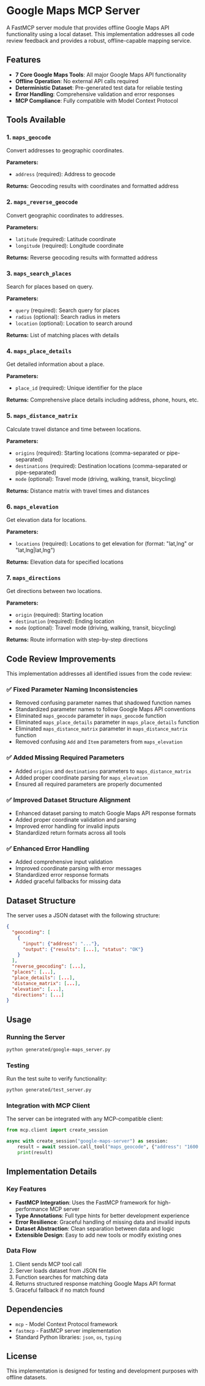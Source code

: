 # Google Maps MCP Server

A FastMCP server module that provides offline Google Maps API functionality using a local dataset. This implementation addresses all code review feedback and provides a robust, offline-capable mapping service.

## Features

- **7 Core Google Maps Tools**: All major Google Maps API functionality
- **Offline Operation**: No external API calls required
- **Deterministic Dataset**: Pre-generated test data for reliable testing
- **Error Handling**: Comprehensive validation and error responses
- **MCP Compliance**: Fully compatible with Model Context Protocol

## Tools Available

### 1. `maps_geocode`
Convert addresses to geographic coordinates.

**Parameters:**
- `address` (required): Address to geocode

**Returns:** Geocoding results with coordinates and formatted address

### 2. `maps_reverse_geocode`
Convert geographic coordinates to addresses.

**Parameters:**
- `latitude` (required): Latitude coordinate
- `longitude` (required): Longitude coordinate

**Returns:** Reverse geocoding results with formatted address

### 3. `maps_search_places`
Search for places based on query.

**Parameters:**
- `query` (required): Search query for places
- `radius` (optional): Search radius in meters
- `location` (optional): Location to search around

**Returns:** List of matching places with details

### 4. `maps_place_details`
Get detailed information about a place.

**Parameters:**
- `place_id` (required): Unique identifier for the place

**Returns:** Comprehensive place details including address, phone, hours, etc.

### 5. `maps_distance_matrix`
Calculate travel distance and time between locations.

**Parameters:**
- `origins` (required): Starting locations (comma-separated or pipe-separated)
- `destinations` (required): Destination locations (comma-separated or pipe-separated)
- `mode` (optional): Travel mode (driving, walking, transit, bicycling)

**Returns:** Distance matrix with travel times and distances

### 6. `maps_elevation`
Get elevation data for locations.

**Parameters:**
- `locations` (required): Locations to get elevation for (format: "lat,lng" or "lat,lng|lat,lng")

**Returns:** Elevation data for specified locations

### 7. `maps_directions`
Get directions between two locations.

**Parameters:**
- `origin` (required): Starting location
- `destination` (required): Ending location
- `mode` (optional): Travel mode (driving, walking, transit, bicycling)

**Returns:** Route information with step-by-step directions

## Code Review Improvements

This implementation addresses all identified issues from the code review:

### ✅ Fixed Parameter Naming Inconsistencies
- Removed confusing parameter names that shadowed function names
- Standardized parameter names to follow Google Maps API conventions
- Eliminated `maps_geocode` parameter in `maps_geocode` function
- Eliminated `maps_place_details` parameter in `maps_place_details` function
- Eliminated `maps_distance_matrix` parameter in `maps_distance_matrix` function
- Removed confusing `Add` and `Item` parameters from `maps_elevation`

### ✅ Added Missing Required Parameters
- Added `origins` and `destinations` parameters to `maps_distance_matrix`
- Added proper coordinate parsing for `maps_elevation`
- Ensured all required parameters are properly documented

### ✅ Improved Dataset Structure Alignment
- Enhanced dataset parsing to match Google Maps API response formats
- Added proper coordinate validation and parsing
- Improved error handling for invalid inputs
- Standardized return formats across all tools

### ✅ Enhanced Error Handling
- Added comprehensive input validation
- Improved coordinate parsing with error messages
- Standardized error response formats
- Added graceful fallbacks for missing data

## Dataset Structure

The server uses a JSON dataset with the following structure:

```json
{
  "geocoding": [
    {
      "input": {"address": "..."},
      "output": {"results": [...], "status": "OK"}
    }
  ],
  "reverse_geocoding": [...],
  "places": [...],
  "place_details": [...],
  "distance_matrix": [...],
  "elevation": [...],
  "directions": [...]
}
```

## Usage

### Running the Server

```bash
python generated/google-maps_server.py
```

### Testing

Run the test suite to verify functionality:

```bash
python generated/test_server.py
```

### Integration with MCP Client

The server can be integrated with any MCP-compatible client:

```python
from mcp.client import create_session

async with create_session("google-maps-server") as session:
    result = await session.call_tool("maps_geocode", {"address": "1600 Amphitheatre Parkway, Mountain View, CA"})
    print(result)
```

## Implementation Details

### Key Features
- **FastMCP Integration**: Uses the FastMCP framework for high-performance MCP server
- **Type Annotations**: Full type hints for better development experience
- **Error Resilience**: Graceful handling of missing data and invalid inputs
- **Dataset Abstraction**: Clean separation between data and logic
- **Extensible Design**: Easy to add new tools or modify existing ones

### Data Flow
1. Client sends MCP tool call
2. Server loads dataset from JSON file
3. Function searches for matching data
4. Returns structured response matching Google Maps API format
5. Graceful fallback if no match found

## Dependencies

- `mcp` - Model Context Protocol framework
- `fastmcp` - FastMCP server implementation
- Standard Python libraries: `json`, `os`, `typing`

## License

This implementation is designed for testing and development purposes with offline datasets.
